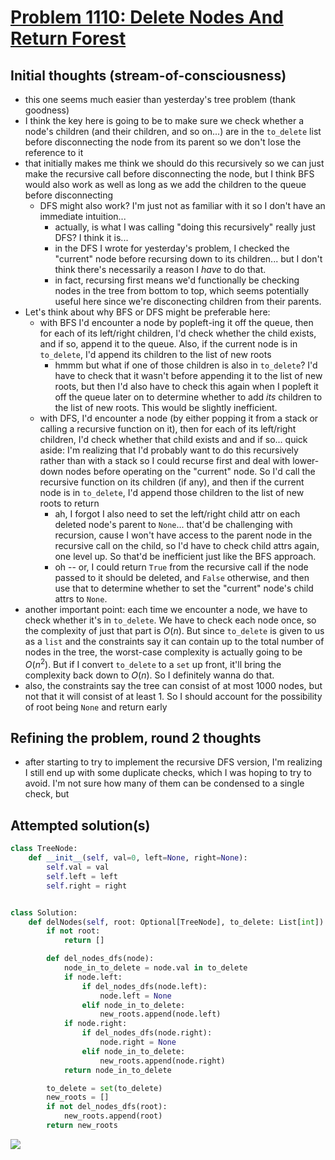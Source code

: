 # [Problem 1110: Delete Nodes And Return Forest](https://leetcode.com/problems/delete-nodes-and-return-forest/description/?envType=daily-question)

## Initial thoughts (stream-of-consciousness)

- this one seems much easier than yesterday's tree problem (thank goodness)
- I think the key here is going to be to make sure we check whether a node's children (and their children, and so on...) are in the `to_delete` list before disconnecting the node from its parent so we don't lose the reference to it
- that initially makes me think we should do this recursively so we can just make the recursive call before disconnecting the node, but I think BFS would also work as well as long as we add the children to the queue before disconnecting
  - DFS might also work? I'm just not as familiar with it so I don't have an immediate intuition...
    - actually, is what I was calling "doing this recursively" really just DFS? I think it is...
    - in the DFS I wrote for yesterday's problem, I checked the "current" node before recursing down to its children... but I don't think there's necessarily a reason I *have* to do that.
    - in fact, recursing first means we'd functionally be checking nodes in the tree from bottom to top, which seems potentially useful here since we're disconecting children from their parents.
- Let's think about why BFS or DFS might be preferable here:
  - with BFS I'd encounter a node by popleft-ing it off the queue, then for each of its left/right children, I'd check whether the child exists, and if so, append it to the queue. Also, if the current node is in `to_delete`, I'd append its children to the list of new roots
    - hmmm but what if one of those children is also in `to_delete`? I'd have to check that it wasn't before appending it to the list of new roots, but then I'd also have to check this again when I popleft it off the queue later on to determine whether to add *its* children to the list of new roots. This would be slightly inefficient.
  - with DFS, I'd encounter a node (by either popping it from a stack or calling a recursive function on it), then for each of its left/right children, I'd check whether that child exists and and if so... quick aside: I'm realizing that I'd probably want to do this recursively rather than with a stack so I could recurse first and deal with lower-down nodes before operating on the "current" node. So I'd call the recursive function on its children (if any), and then if the current node is in `to_delete`, I'd append those children to the list of new roots to return
    - ah, I forgot I also need to set the left/right child attr on each deleted node's parent to `None`... that'd be challenging with recursion, cause I won't have access to the parent node in the recursive call on the child, so I'd have to check child attrs again, one level up. So that'd be inefficient just like the BFS approach.
    - oh -- or, I could return `True` from the recursive call if the node passed to it should be deleted, and `False` otherwise, and then use that to determine whether to set the "current" node's child attrs to `None`.
- another important point: each time we encounter a node, we have to check whether it's in `to_delete`. We have to check each node once, so the complexity of just that part is $O(n)$. But since `to_delete` is given to us as a `list` and the constraints say it can contain up to the total number of nodes in the tree, the worst-case complexity is actually going to be $O(n^2)$. But if I convert `to_delete` to a `set` up front, it'll bring the complexity back down to $O(n)$. So I definitely wanna do that.
- also, the constraints say the tree can consist of at most 1000 nodes, but not that it will consist of at least 1. So I should account for the possibility of root being `None` and return early

## Refining the problem, round 2 thoughts

- after starting to try to implement the recursive DFS version, I'm realizing I still end up with some duplicate checks, which I was hoping to try to avoid. I'm not sure how many of them can be condensed to a single check, but

## Attempted solution(s)

```python
class TreeNode:
    def __init__(self, val=0, left=None, right=None):
        self.val = val
        self.left = left
        self.right = right


class Solution:
    def delNodes(self, root: Optional[TreeNode], to_delete: List[int]) -> List[TreeNode]:
        if not root:
            return []

        def del_nodes_dfs(node):
            node_in_to_delete = node.val in to_delete
            if node.left:
                if del_nodes_dfs(node.left):
                    node.left = None
                elif node_in_to_delete:
                    new_roots.append(node.left)
            if node.right:
                if del_nodes_dfs(node.right):
                    node.right = None
                elif node_in_to_delete:
                    new_roots.append(node.right)
            return node_in_to_delete

        to_delete = set(to_delete)
        new_roots = []
        if not del_nodes_dfs(root):
            new_roots.append(root)
        return new_roots
```

![](https://github.com/user-attachments/assets/01a8c23b-874b-4bad-b234-4db131644be7)
